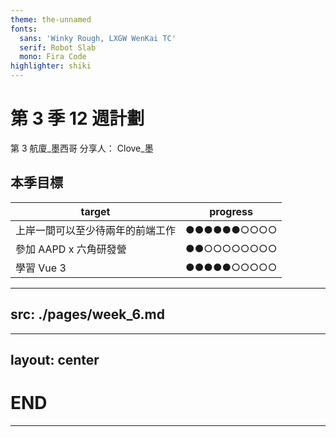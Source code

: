 ```yaml
---
theme: the-unnamed
fonts: 
  sans: 'Winky Rough, LXGW WenKai TC'
  serif: Robot Slab
  mono: Fira Code
highlighter: shiki
---
```


# 第 3 季 12 週計劃 
第 3 航廈_墨西哥 分享人： Clove_墨
## 本季目標

| target | progress |
| ------ | -------- |
| 上岸一間可以至少待兩年的前端工作 | ●●●●●●○○○○ |
| 參加 AAPD x 六角研發營 | ●●○○○○○○○○ |
| 學習 Vue 3 | ●●●●●○○○○○ |

---
src: ./pages/week_6.md
---
---
layout: center 
---
# END
---